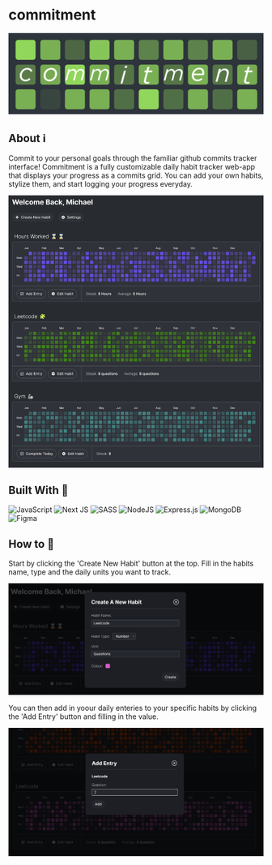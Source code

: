 # commitment 
![Alt text](imgs/logo.png)

## About :information_source:

Commit to your personal goals through the familiar github commits tracker interface! Commitment is a fully customizable daily habit tracker web-app that displays your progress as a commits grid. You can add your own habits, stylize them, and start logging your progress everyday.

![Alt text](imgs/image-1.png)


## Built With :wrench: 

![JavaScript](https://img.shields.io/badge/javascript-%23323330.svg?style=for-the-badge&logo=javascript&logoColor=%23F7DF1E) ![Next JS](https://img.shields.io/badge/Next-black?style=for-the-badge&logo=next.js&logoColor=white) ![SASS](https://img.shields.io/badge/SASS-hotpink.svg?style=for-the-badge&logo=SASS&logoColor=white) ![NodeJS](https://img.shields.io/badge/node.js-6DA55F?style=for-the-badge&logo=node.js&logoColor=white) ![Express.js](https://img.shields.io/badge/express.js-%23404d59.svg?style=for-the-badge&logo=express&logoColor=%2361DAFB) ![MongoDB](https://img.shields.io/badge/MongoDB-%234ea94b.svg?style=for-the-badge&logo=mongodb&logoColor=white) ![Figma](https://img.shields.io/badge/figma-%23F24E1E.svg?style=for-the-badge&logo=figma&logoColor=white)

## How to  :pushpin:

Start by clicking the 'Create New Habit' button at the top. Fill in the habits name, type and the daily units you want to track.

![Alt text](imgs/image-2.png)

You can then add in yoour daily enteries to your specific habits by clicking the 'Add Entry' button and filling in the value. 

![Alt text](imgs/image-3.png)




